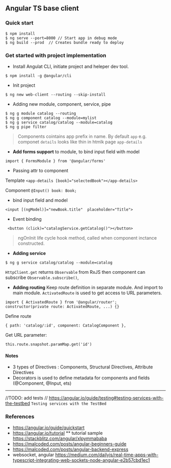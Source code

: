 ## Angular TS base client

### Quick start
```
$ npm install
$ ng serve --port=8000 // Start app in debug mode
$ ng build --prod  // Creates bundle ready to deploy
```

### Get started with project implementation
* Install Angulat CLI, initiate project and heleper dev tool.
```
$ npm install -g @angular/cli
```

* Init project 
```
$ ng new web-client --routing --skip-install
```

* Adding new module, component, service, pipe
```
$ ng g module catalog --routing
$ ng g component catalog --module=mylist
$ ng g service catalog/catalog --module=catalog
$ ng g pipe filter
```
> Components cointains app prefix in name. By default `app` e.g. componet `details` looks like thin in htmlk page
> `app-details`


* **Add forms support** to module, to bind input field with model
```
import { FormsModule } from '@angular/forms'
```

* Passing attr to component

Template `<app-details [book]="selectedBook"></app-details>`
 
Component `@Input() book: Book;`


* bind input field and model
```
<input [(ngModel)]="newBook.title"  placeholder="Title">
```

* Event binding 
```
 <button (click)="catalogService.getCatalog()"></button>
 ```

> ngOnInit life cycle hook method, called when component inctance constructed.

*  **Adding service**
```
$ ng g service catalog/catalog --module=catalog
```

`HttpClient.get` returns `Observable` from RxJS then component can subscribe `Observable.subscribe()`,


* **Adding routing**
Keep route definition in separate module. And import to main  module.
`ActivatedRoute` is used to get access to URL parameters.
```
import { ActivatedRoute } from '@angular/router';
constructor(private route: ActivatedRoute, ...) {}
```
Define route
```
{ path: 'catalog/:id', component: CatalogComponent },
```

Get URL parameter:
```
this.route.snapshot.paramMap.get('id')
```




#### Notes
* 3 types of Directives : Components, Structural Directives, Attribute Directives
* Decorators is used to define metadata for components and fields (@Component, @Input, ets)


---
//TODO: add tests
// https://angular.io/guide/testing#testing-services-with-the-testbed `Testing services with the TestBed`

### References
* https://angular.io/guide/quickstart
* https://angular.io/tutorial
** tutorial sample https://stackblitz.com/angular/xlpymmababa
* https://malcoded.com/posts/angular-beginners-guide
* https://malcoded.com/posts/angular-backend-express
*  websocket, angular  https://medium.com/dailyjs/real-time-apps-with-typescript-integrating-web-sockets-node-angular-e2b57cbd1ec1
